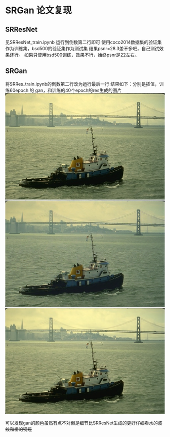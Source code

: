 # SRGan 论文复现
## SRResNet
见SRResNet_train.ipynb 运行到倒数第二行即可
使用coco2014数据集的验证集作为训练集，bsd500的验证集作为测试集
结果psnr=28.3~~差不多吧~~，自己测试效果还行。
如果只使用bsd500训练，效果不行，始终psnr是22左右。

## SRGan
将SRRes_train.ipynb的倒数第二行改为运行最后一行
结果如下：分别是插值，训练60epoch 的 gan，和训练的40个epoch的res生成的图片
![image_lb](https://github.com/dummerchen/SRResGan/blob/master/results/lr_b.png)
![image_gan](https://github.com/dummerchen/SRResGan/blob/master/results/res_0.png)
![image_res](https://github.com/dummerchen/SRResGan/blob/master/results/res_1.png)

可以发现gan的颜色虽然有点不对但是细节比SRResNet生成的更好~~仔细看水的波纹和桥的钢缆~~
